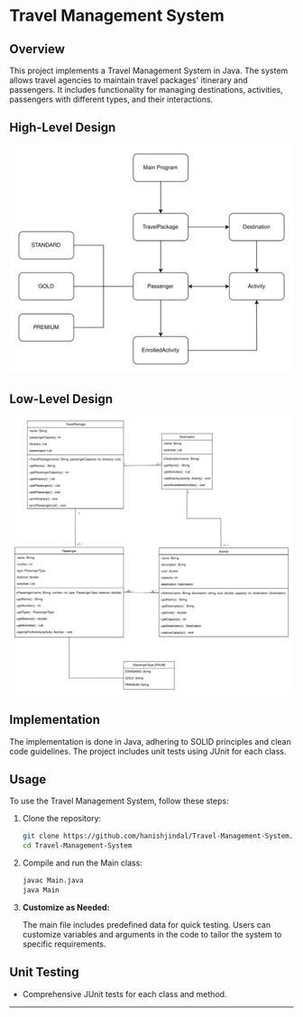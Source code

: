 # Travel Management System

## Overview

This project implements a Travel Management System in Java. The system allows travel agencies to maintain travel packages' itinerary and passengers. It includes functionality for managing destinations, activities, passengers with different types, and their interactions.

## High-Level Design

![High-Level Diagram](./high_level_diagram.svg)

## Low-Level Design

![Low-Level Diagram](./low_level_diagram.svg)

## Implementation

The implementation is done in Java, adhering to SOLID principles and clean code guidelines. The project includes unit tests using JUnit for each class.

## Usage

To use the Travel Management System, follow these steps:

1. Clone the repository:

    ```bash
    git clone https://github.com/hanishjindal/Travel-Management-System.git
    cd Travel-Management-System
    ```

2. Compile and run the Main class:

    ```bash
    javac Main.java
    java Main
    ```

3. **Customize as Needed:**

    The main file includes predefined data for quick testing. Users can customize variables and arguments in the code to tailor the system to specific requirements.

## Unit Testing

* Comprehensive JUnit tests for each class and method.

---
